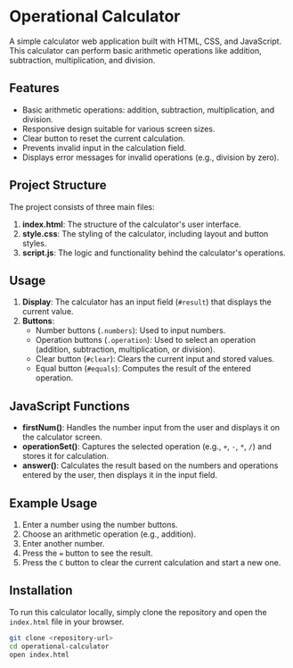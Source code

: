 # Operational Calculator

A simple calculator web application built with HTML, CSS, and JavaScript. This calculator can perform basic arithmetic operations like addition, subtraction, multiplication, and division.

## Features

- Basic arithmetic operations: addition, subtraction, multiplication, and division.
- Responsive design suitable for various screen sizes.
- Clear button to reset the current calculation.
- Prevents invalid input in the calculation field.
- Displays error messages for invalid operations (e.g., division by zero).

## Project Structure

The project consists of three main files:

1. **index.html**: The structure of the calculator's user interface.
2. **style.css**: The styling of the calculator, including layout and button styles.
3. **script.js**: The logic and functionality behind the calculator's operations.

## Usage

1. **Display**: The calculator has an input field (`#result`) that displays the current value.
2. **Buttons**:
   - Number buttons (`.numbers`): Used to input numbers.
   - Operation buttons (`.operation`): Used to select an operation (addition, subtraction, multiplication, or division).
   - Clear button (`#clear`): Clears the current input and stored values.
   - Equal button (`#equals`): Computes the result of the entered operation.

## JavaScript Functions

- **firstNum()**: Handles the number input from the user and displays it on the calculator screen.
- **operationSet()**: Captures the selected operation (e.g., `+`, `-`, `*`, `/`) and stores it for calculation.
- **answer()**: Calculates the result based on the numbers and operations entered by the user, then displays it in the input field.

## Example Usage

1. Enter a number using the number buttons.
2. Choose an arithmetic operation (e.g., addition).
3. Enter another number.
4. Press the `=` button to see the result.
5. Press the `C` button to clear the current calculation and start a new one.

## Installation

To run this calculator locally, simply clone the repository and open the `index.html` file in your browser.

```bash
git clone <repository-url>
cd operational-calculator
open index.html
